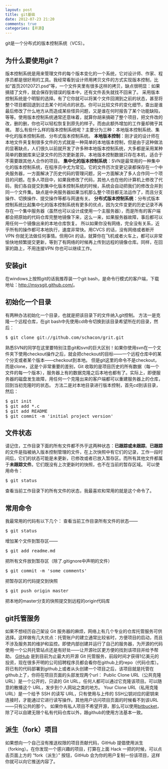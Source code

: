 ```yaml
---
layout: post
title: git基础
date: 2012-07-23 21:20
comments: true
categories: [开源]
---
```

git是一个分布式的版本控制系统（VCS）。
<h2>为什么要使用git？</h2>
版本控制系统是用来管理文件的每个版本变化的一个系统，它对设计师、作家、程序员都是很好用的工具。我经常看到设计师用拷贝文件的方式实现版本控制，比如“首页20120721.psd”等，一个文件夹里有很多这样的拷贝，缺点很明显：如果搞错了文件，就会保存到错误的版本中，还有文件丢失就找不回来了。
采用版本控制系统是个明智的选择。有了它你就可以将某个文件回溯到之前的状态，甚至将整个项目都回退到过去某个时间点的状态。你可以比较文件的变化细节，查出是谁最后修改了什么地方从而造成某些怪异问题，又是谁在何时报告了某个功能缺陷，等等。使用版本控制系统通常还意味着，就算你胡来搞砸了整个项目，把文件改的改，删的删，你也可以轻松恢复到原先的样子。而由此额外增加的工作量却微乎其微。
那么有些什么样的版本控制系统呢？主要分为三种：本地版本控制系统、集中化的版本控制系统、分布式版本控制系统。
<strong>本地版本控制</strong>：刚才说的设计师在本地文件夹复制很多文件的方式就是一种简单的本地版本控制，但是由于这种做法的显著缺点，人们很久以前就开发了许多种本地版本控制系统，大多都是采用某种简单的数据库来记录文件的历次更新差异。本地版本控制数据只存在本机，适合于不需要跟其他人合作的项目。
<strong>集中化的版本控制系统</strong>：SVN是最常用的一种集中化的版本控制系统，在程序员中尤为常见。它的文件历次变更记录都保存在一个中央服务器，一方面解决了历史代码的管理问题，另一方面解决了多人合作同一个项目的问题。在多人项目中，如果我修改了代码，其他人也在他的计算机上修改了代码，我们各自提交到集中化版本控制系统的时候，系统会自动把我们的修改合并到同一个文件集。缺点是中央服务器如果当机那么整个项目都无法运作了，而且分支操作、切换操作、提交操作等都与网速有关。
<strong>分布式版本控制系统</strong>：分布式版本控制系统比起集中化的版本控制系统有更多的优点，因为文件变更的历史记录不再存在一个集中服务器（虽然也可以设计成使用一个主服务器），而是所有的客户端都会把原始的代码仓库完整地镜像下来，这么一来，如果服务器故障，事后都可以用任何一个镜像出来的本地仓库恢复。
所以如果你没有网络，完全没有关系，近乎所有的操作都可本地执行，速度非常快。用CVCS 的话，没有网络或者断开VPN 你就无法做任何事情。但用Git 的话，就算你在飞机或者火车上，都可以非常愉快地频繁提交更新，等到了有网络的时候再上传到远程的镜像仓库。同样，在回家的路上，不用连接VPN 你也可以继续工作。
<h2>安装git</h2>
在windows上按照git的话我推荐装一个git bash，是命令行模式的客户端，下载地址：<a href="http://msysgit.github.com/">http://msysgit.github.com/</a>。
<h2>初始化一个目录</h2>
有两种办法初始化一个目录，也就是把该目录下的文件纳入git控制。
方法一是克隆一个远程仓库，在git bash中先使用cd命令切换到该目录希望所在的目录，然后：
<pre>$ git clone git://github.com/schacon/grit.git</pre>
熟悉SVN的同学在这里要特别注意git和svn的巨大区别！如果你使用svn在一个文件夹下使用checkout操作之后，就会把checkout的目标——一个远程仓库中的某个分支或者某个版本——checkout到本地。
但是git这里的命令不是checkout，而是clone，这是个非常重要的差别，Git 收取的是项目历史的所有数据（每一个文件的每一个版本），服务器上有的数据克隆之后本地也都有了。实际上，即便服务器的磁盘发生故障，用任何一个克隆出来的客户端都可以重建服务器上的仓库，回到当初克隆时的状态。
方法二是对本地目录进行版本控制，首先cd到该目录，然后：
<pre>$ git init
$ git add *.c
$ git add README
$ git commit -m 'initial project version'</pre>
<h2>文件状态</h2>
请记住，工作目录下面的所有文件都不外乎这两种状态：<strong>已跟踪或未跟踪</strong>。<strong>已跟踪</strong>的文件是指被纳入版本控制管理的文件，在上次快照中有它们的记录，工作一段时间后，它们的状态可能是未更新，已修改或者已放入暂存区。而所有其他文件都属于<strong>未跟踪文件</strong>。它们既没有上次更新时的快照，也不在当前的暂存区域。
可以使用命令：
<pre>$ git status</pre>
查看当前工作目录下的所有文件的状态，我最喜欢和常用的就是这个命令了。
<h2>常用命令</h2>
我最常用的代码有以下几个：
查看当前工作目录所有文件的状态——
<pre>$ git status</pre>
增加某个文件到暂存区——
<pre>$ git add readme.md</pre>
把所有文件放到暂存区（除了.gitignore中声明的文件）
<pre>$ git commit -m 'some comments'</pre>
把暂存区的代码提交到快照
<pre>$ git push origin master</pre>
把本地的master分支的快照提交到远程的origin代码库
<h2>git托管服务</h2>
如果不想经历自己架设 Git 服务器的麻烦，网络上有几个专业的仓库托管服务可供选择。这样做有几大优点：托管账户的建立通常比较省时，方便项目的启动，而且不涉及服务其的维护和监控。即使内部创建并运行了自己的服务器，为开源的代码使用一个公共托管站点还是有好处——让开源社区更方便的找到该项目并给予帮助。
<a href="http://github.com/">GitHub</a> 是到目前为止最大的开源 Git 托管服务，前段时间才获得1亿美元的投资，现在很多开明的公司招聘程序员都会看你在github上的repo（代码仓库）。
将已有的代码部署到github上或者从头创建一个项目之后，该项目就是托管在github上了，你将在项目页面的头部发现两个url：
Public Clone URL（公共克隆 URL）是一个公开的，只读的 Git URL，任何人都可以通过它克隆该项目。可以随意的散播这个 URL，发步到个人网站之类的地方。
Your Clone URL（私用克隆 URL）是一个给予 SSH 的读写 URL，只有使用与上传的 SSH公钥对应的密钥来连接时，才能通过它进行读写操作。其他用户访问项目页面的时候看不到该URL——只有公共的那个。
如果你有私人项目不希望开源，那么可以使用<a href="https://bitbucket.org/">bitbucket</a>，除了可以自建无限个私有代码仓库以外，跟github的使用方法基本一致。
<h2>派生（fork）项目</h2>
如果想向一个自己没有推送权限的项目贡献代码，GitHub 提倡使用派生（forking）。在你发现一个感兴趣的项目，打算在上面 Hack 一把的时候，可以点击页面上方的 “fork（派生）” 按钮，GitHub 会为你的用户复制一份该项目，这样你就可以向它推送内容了。
&nbsp;
